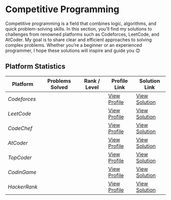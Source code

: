 # Competitive Programming

Competitive programming is a field that combines logic, algorithms, and quick problem-solving skills.  In this section, you’ll find my solutions to challenges from renowned platforms such as Codeforces, LeetCode, and AtCoder.  My goal is to share clear and efficient approaches to solving complex problems.
Whether you’re a beginner or an experienced programmer, I hope these solutions will inspire and guide you 😊



## Platform Statistics

| Platform      | Problems Solved | Rank / Level | Profile Link                                                                              | Solution Link                      |
|---------------|-----------------|--------------|-------------------------------------------------------------------------------------------|------------------------------------|
| *Codeforces*  |                 |              | [View Profile](https://codeforces.com/profile/sidi_maadh)                                 |[View Solution](Contests/CodeForces/)
| *LeetCode*    |                 |              | [View Profile](https://leetcode.com/u/sidi_maadh/)                                        |[View Solution](Contests/LeetCode/) |
| *CodeChef*    |                 |              | [View Profile](https://www.codechef.com/users/sidi_maadh)                                 |[View Solution](Contests/CodeChef/) |
| *AtCoder*     |                 |              | [View Profile](https://atcoder.jp/users/sidi_maadh)                                       |[View Solution](Contests/AtCode/)   |
| *TopCoder*    |                 |              | [View Profile](https://profiles.topcoder.com/sidi_maadh)                                  |[View Solution](Contests/TopCoder/) |
| *CodinGame*   |                 |              | [View Profile](https://www.codingame.com/profile/20c1d3e14b2cde7834dea80f22f406fa2977326) |[View Solution](Contests/CodinGame/)|
| *HackerRank*  |                 |              | [View Profile](https://www.hackerrank.com/profile/sidi_maadh)                             |[View Solution](Contests/HackerRank/)

